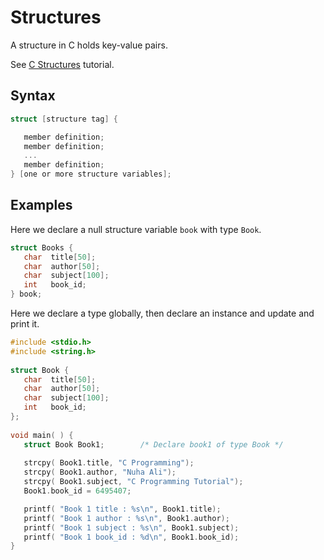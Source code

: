 # Structures

A structure in C holds key-value pairs.

See [C Structures](https://www.tutorialspoint.com/cprogramming/c_structures.htm) tutorial.


## Syntax

```c
struct [structure tag] {

   member definition;
   member definition;
   ...
   member definition;
} [one or more structure variables];  
```


## Examples

Here we declare a null structure variable `book` with type `Book`.

```c
struct Books {
   char  title[50];
   char  author[50];
   char  subject[100];
   int   book_id;
} book;
```

Here we declare a type globally, then declare an instance and update and print it.

```c
#include <stdio.h>
#include <string.h>
 
struct Book {
   char  title[50];
   char  author[50];
   char  subject[100];
   int   book_id;
};
 
void main( ) {
   struct Book Book1;        /* Declare book1 of type Book */
   
   strcpy( Book1.title, "C Programming");
   strcpy( Book1.author, "Nuha Ali"); 
   strcpy( Book1.subject, "C Programming Tutorial");
   Book1.book_id = 6495407;

   printf( "Book 1 title : %s\n", Book1.title);
   printf( "Book 1 author : %s\n", Book1.author);
   printf( "Book 1 subject : %s\n", Book1.subject);
   printf( "Book 1 book_id : %d\n", Book1.book_id);
}
```
